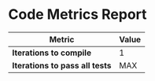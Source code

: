 # Code Metrics Report

| Metric                          | Value     |
|---------------------------------|-----------|
| **Iterations to  compile**      | 1         |
| **Iterations to pass all tests**| MAX       |

